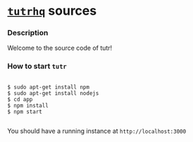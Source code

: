 # [`tutrhq`](http://tutrhq.com) sources

### Description
Welcome to the source code of tutr! 

### How to start `tutr`

```

$ sudo apt-get install npm
$ sudo apt-get install nodejs
$ cd app
$ npm install
$ npm start
  
```
You should have a running instance at `http://localhost:3000`


